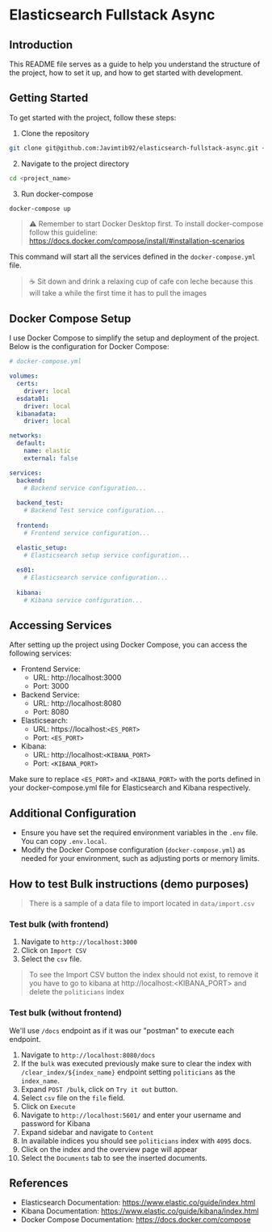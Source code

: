# Elasticsearch Fullstack Async

## Introduction

This README file serves as a guide to help you understand the structure of the project, how to set it up, and how to get started with development.

## Getting Started

To get started with the project, follow these steps:

1. Clone the repository

```bash
git clone git@github.com:Javimtib92/elasticsearch-fullstack-async.git <project_name>
```

2. Navigate to the project directory

```bash
cd <project_name>
```

3. Run docker-compose

```bash
docker-compose up
```

> ⚠️ Remember to start Docker Desktop first. To install docker-compose follow this guideline: https://docs.docker.com/compose/install/#installation-scenarios

This command will start all the services defined in the `docker-compose.yml` file.

> ☕ Sit down and drink a relaxing cup of cafe con leche because this will take a while the first time it has to pull the images

## Docker Compose Setup

I use Docker Compose to simplify the setup and deployment of the project. Below is the configuration for Docker Compose:

```yml
# docker-compose.yml

volumes:
  certs:
    driver: local
  esdata01:
    driver: local
  kibanadata:
    driver: local

networks:
  default:
    name: elastic
    external: false

services:
  backend:
    # Backend service configuration...
    
  backend_test:
    # Backend Test service configuration...
    
  frontend:
    # Frontend service configuration...

  elastic_setup:
    # Elasticsearch setup service configuration...
    
  es01:
    # Elasticsearch service configuration...
    
  kibana:
    # Kibana service configuration...
```

## Accessing Services

After setting up the project using Docker Compose, you can access the following services:

- Frontend Service:
  - URL: http://localhost:3000
  - Port: 3000
- Backend Service:
  - URL: http://localhost:8080
  - Port: 8080
- Elasticsearch:
  - URL: https://localhost:`<ES_PORT>`
  - Port: `<ES_PORT>`
- Kibana:
  - URL: http://localhost:`<KIBANA_PORT>`
  - Port: `<KIBANA_PORT>`

Make sure to replace `<ES_PORT>` and `<KIBANA_PORT>` with the ports defined in your docker-compose.yml file for Elasticsearch and Kibana respectively.

## Additional Configuration

- Ensure you have set the required environment variables in the `.env` file. You can copy `.env.local`.
- Modify the Docker Compose configuration (`docker-compose.yml`) as needed for your environment, such as adjusting ports or memory limits.

## How to test Bulk instructions (demo purposes)

> There is a sample of a data file to import located in `data/import.csv`


### Test bulk (with frontend)

1. Navigate to `http://localhost:3000`
2. Click on `Import CSV`
3. Select the `csv` file.

> To see the Import CSV button the index should not exist, to remove it you have to go to kibana at http://localhost:<KIBANA_PORT> and delete the `politicians` index

### Test bulk (without frontend)

We'll use `/docs` endpoint as if it was our "postman" to execute each endpoint.

1. Navigate to `http://localhost:8080/docs`
2. If the `bulk` was executed previously make sure to clear the index with `/clear_index/${index_name}` endpoint setting `politicians` as the `index_name`.
3. Expand `POST /bulk`, click on `Try it out` button.
4. Select `csv` file on the `file` field.
5. Click on `Execute`
6. Navigate to `http://localhost:5601/` and enter your username and password for Kibana
7. Expand sidebar and navigate to `Content`
8. In available indices you should see `politicians` index with `4095` docs.
9. Click on the index and the overview page will appear
10. Select the `Documents` tab to see the inserted documents.

## References

- Elasticsearch Documentation: https://www.elastic.co/guide/index.html
- Kibana Documentation: https://www.elastic.co/guide/kibana/index.html
- Docker Compose Documentation: https://docs.docker.com/compose
